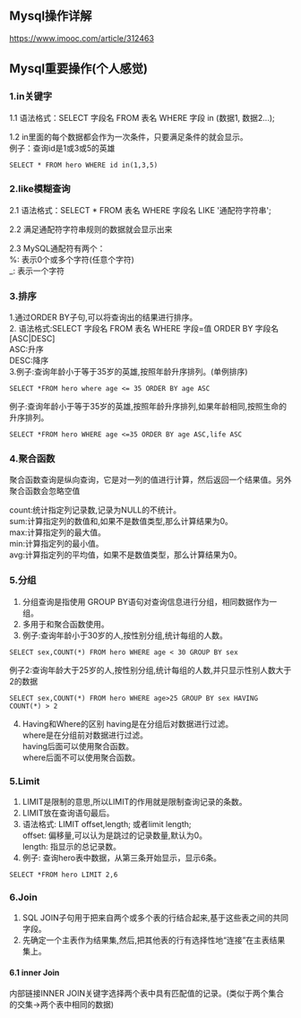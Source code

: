 ## Mysql操作详解
https://www.imooc.com/article/312463

## Mysql重要操作(个人感觉)
### 1.in关键字
1.1 语法格式：SELECT 字段名 FROM 表名 WHERE 字段 in (数据1, 数据2...);  

1.2 in里面的每个数据都会作为一次条件，只要满足条件的就会显示。  
例子：查询id是1或3或5的英雄
```
SELECT * FROM hero WHERE id in(1,3,5)
```
### 2.like模糊查询
2.1 语法格式：SELECT * FROM 表名 WHERE 字段名 LIKE '通配符字符串';  

2.2 满足通配符字符串规则的数据就会显示出来  

2.3 MySQL通配符有两个：  
 %: 表示0个或多个字符(任意个字符)  
 _: 表示一个字符  

### 3.排序
1.通过ORDER BY子句,可以将查询出的结果进行排序。  
2. 语法格式:SELECT 字段名 FROM 表名 WHERE 字段=值 ORDER BY 字段名 [ASC|DESC]   
ASC:升序  
DESC:降序  
3.例子:查询年龄小于等于35岁的英雄,按照年龄升序排列。(单例排序)    
```
SELECT *FROM hero where age <= 35 ORDER BY age ASC
```
例子:查询年龄小于等于35岁的英雄,按照年龄升序排列,如果年龄相同,按照生命的升序排列。
```
SELECT *FROM hero WHERE age <=35 ORDER BY age ASC,life ASC
```
### 4.聚合函数
聚合函数查询是纵向查询，它是对一列的值进行计算，然后返回一个结果值。另外聚合函数会忽略空值

count:统计指定列记录数,记录为NULL的不统计。  
sum:计算指定列的数值和,如果不是数值类型,那么计算结果为0。    
max:计算指定列的最大值。  
min:计算指定列的最小值。  
avg:计算指定列的平均值，如果不是数值类型，那么计算结果为0。  

### 5.分组
1. 分组查询是指使用 GROUP BY语句对查询信息进行分组，相同数据作为一组。
2. 多用于和聚合函数使用。  
3. 例子:查询年龄小于30岁的人,按性别分组,统计每组的人数。
```
SELECT sex,COUNT(*) FROM hero WHERE age < 30 GROUP BY sex  
```
例子2:查询年龄大于25岁的人,按性别分组,统计每组的人数,并只显示性别人数大于2的数据
```
SELECT sex,COUNT(*) FROM hero WHERE age>25 GROUP BY sex HAVING COUNT(*) > 2
```
4. Having和Where的区别
having是在分组后对数据进行过滤。  
where是在分组前对数据进行过滤。  
having后面可以使用聚合函数。  
where后面不可以使用聚合函数。  

### 5.Limit
1. LIMIT是限制的意思,所以LIMIT的作用就是限制查询记录的条数。  
2. LIMIT放在查询语句最后。  
3. 语法格式:
LIMIT offset,length; 或者limit length;  
offset: 偏移量,可以认为是跳过的记录数量,默认为0。  
length: 指显示的总记录数。  
4. 例子: 查询hero表中数据，从第三条开始显示，显示6条。  
```
SELECT *FROM hero LIMIT 2,6
```
### 6.Join
1. SQL JOIN子句用于把来自两个或多个表的行结合起来,基于这些表之间的共同字段。  
2. 先确定一个主表作为结果集,然后,把其他表的行有选择性地“连接”在主表结果集上。  
#### 6.1 inner Join
内部链接INNER JOIN关键字选择两个表中具有匹配值的记录。(类似于两个集合的交集->两个表中相同的数据)






